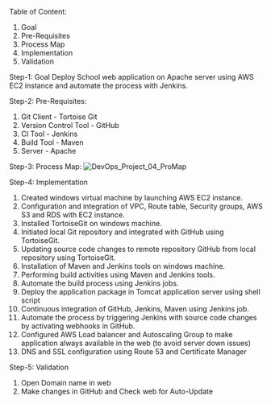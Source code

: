 Table of Content:
1.	Goal
2.	Pre-Requisites
3.	Process Map
4.	Implementation
5.	Validation

Step-1: Goal
Deploy School web application on Apache server using AWS EC2 instance and automate the process with Jenkins.

Step-2: Pre-Requisites:
1.	Git Client - Tortoise Git
2.	Version Control Tool - GitHub
3.	CI Tool - Jenkins
4.	Build Tool - Maven
5.	Server - Apache

Step-3: Process Map:
![DevOps_Project_04_ProMap](https://user-images.githubusercontent.com/121715127/213104085-1fef8c9f-544a-45b4-915c-4be2475faf45.png)

Step-4: Implementation
1. Created windows virtual machine by launching AWS EC2 instance.
2. Configuration and integration of VPC, Route table, Security groups, AWS S3 and RDS with EC2 instance.
3. Installed TortoiseGit on windows machine.
4. Initiated local Git repository and integrated with GitHub using TortoiseGit.
5. Updating source code changes to remote repository GitHub from local repository using TortoiseGit.
6. Installation of Maven and Jenkins tools on windows machine.
7. Performing build activities using Maven and Jenkins tools.
8. Automate the build process using Jenkins jobs.
9. Deploy the application package in Tomcat application server using shell script
10. Continuous integration of GitHub, Jenkins, Maven using Jenkins job.
11. Automate the process by triggering Jenkins with source code changes by activating webhooks in GitHub.
12. Configured AWS Load balancer and Autoscaling Group to make application always available in the web (to avoid server down issues)
13. DNS and SSL configuration using Route 53 and Certificate Manager

Step-5: Validation
1. Open Domain name in web
2. Make changes in GitHub and Check web for Auto-Update
